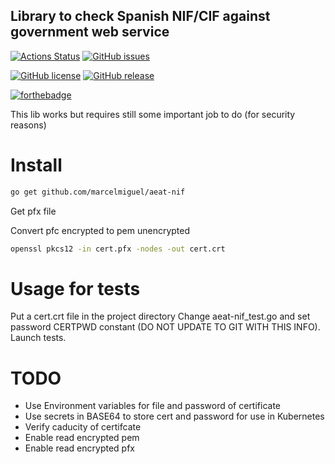 ## Library to check Spanish NIF/CIF against government web service

[![Actions Status](https://github.com/marcelmiguel/aeat-nif/workflows/test-build/badge.svg)](https://github.com/marcelmiguel/aeat-nif/actions) [![GitHub issues](https://img.shields.io/github/issues-raw/marcelmiguel/aeat-nif/siplasplas.svg?maxAge=2592000)]() 

[![GitHub license](https://img.shields.io/github/license/marcelmiguel/StrapDown.js.svg)](https://github.com/marcelmiguel/StrapDown.js/blob/master/LICENSE) [![GitHub release](https://img.shields.io/github/release/marcelmiguel/StrapDown.js.svg)](https://GitHub.com/marcelmiguel/StrapDown.js/releases)

[![forthebadge](https://forthebadge.com/images/badges/made-with-go.svg)](https://forthebadge.com)

This lib works but requires still some important job to do (for security reasons)

# Install

``` sh
go get github.com/marcelmiguel/aeat-nif
```

Get pfx file

Convert pfc encrypted to pem unencrypted

``` sh
openssl pkcs12 -in cert.pfx -nodes -out cert.crt
```

# Usage for tests

Put a cert.crt file in the project directory
Change aeat-nif_test.go and set password CERTPWD constant (DO NOT UPDATE TO GIT WITH THIS INFO).
Launch tests.

# TODO

- Use Environment variables for file and password of certificate
- Use secrets in BASE64 to store cert and password for use in Kubernetes
- Verify caducity of certifcate
- Enable read encrypted pem
- Enable read encrypted pfx
